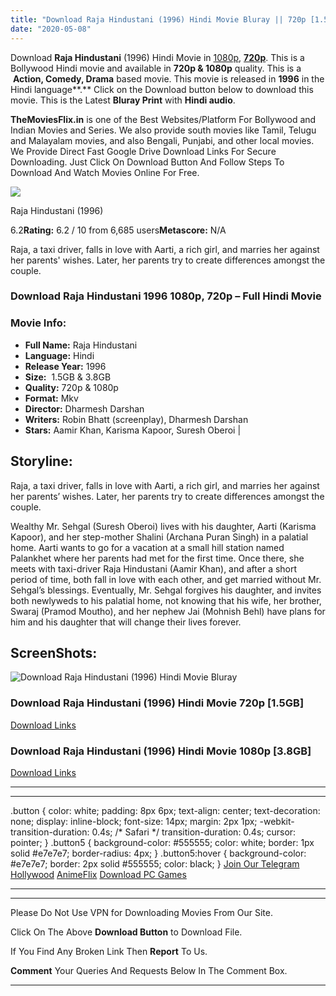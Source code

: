 ```yaml
---
title: "Download Raja Hindustani (1996) Hindi Movie Bluray || 720p [1.5GB] || 1080p [3.8GB]"
date: "2020-05-08"
---
```


Download **Raja Hindustani** (1996) Hindi Movie in [1080p](https://1moviesflix.com/1080p-movies/), [**720p**](https://1moviesflix.com/720p-movies/). This is a Bollywood Hindi movie and available in **720p & 1080p** quality. This is a  **Action, Comedy, Drama** based movie. This movie is released in **1996** in the Hindi language**.** Click on the Download button below to download this movie. This is the Latest **Bluray Print** with **Hindi audio**.

**TheMoviesFlix.in** is one of the Best Websites/Platform For Bollywood and Indian Movies and Series. We also provide south movies like Tamil, Telugu and Malayalam movies, and also Bengali, Punjabi, and other local movies. We Provide Direct Fast Google Drive Download Links For Secure Downloading. Just Click On Download Button And Follow Steps To Download And Watch Movies Online For Free.

[![](https://m.media-amazon.com/images/M/MV5BM2Q1NGRiOTctMWQyMC00N2RiLTg5YTMtM2JiMGI0ZTAyNjQwXkEyXkFqcGdeQXVyODE5NzE3OTE@._V1_SX300.jpg)](https://www.imdb.com/title/tt0117437/ "Raja Hindustani")

Raja Hindustani (1996)

6.2**Rating:** 6.2 / 10 from 6,685 users**Metascore:** N/A

Raja, a taxi driver, falls in love with Aarti, a rich girl, and marries her against her parents' wishes. Later, her parents try to create differences amongst the couple.

### Download Raja Hindustani 1996 1080p, 720p – Full Hindi Movie

### Movie Info:

- **Full Name:** Raja Hindustani
- **Language:** Hindi
- **Release Year:** 1996
- **Size:**  1.5GB & 3.8GB
- **Quality:** 720p & 1080p
- **Format:** Mkv
- **Director:** Dharmesh Darshan
- **Writers:** Robin Bhatt (screenplay), Dharmesh Darshan
- **Stars:** Aamir Khan, Karisma Kapoor, Suresh Oberoi |

## Storyline:

Raja, a taxi driver, falls in love with Aarti, a rich girl, and marries her against her parents’ wishes. Later, her parents try to create differences amongst the couple.

Wealthy Mr. Sehgal (Suresh Oberoi) lives with his daughter, Aarti (Karisma Kapoor), and her step-mother Shalini (Archana Puran Singh) in a palatial home. Aarti wants to go for a vacation at a small hill station named Palankhet where her parents had met for the first time. Once there, she meets with taxi-driver Raja Hindustani (Aamir Khan), and after a short period of time, both fall in love with each other, and get married without Mr. Sehgal’s blessings. Eventually, Mr. Sehgal forgives his daughter, and invites both newlyweds to his palatial home, not knowing that his wife, her brother, Swaraj (Pramod Moutho), and her nephew Jai (Mohnish Behl) have plans for him and his daughter that will change their lives forever.

## ScreenShots:

![Download Raja Hindustani (1996) Hindi Movie Bluray](https://i.imgur.com/MgFXbLJ.jpg)

### Download Raja Hindustani (1996) Hindi Movie 720p \[1.5GB\]

[Download Links](https://1moviesflix.com?a270777880=dzJndmFQVEcvRjBrZXFqSlZGVnVBVzVLN2NFU20zZUVNRVJRdkZYTmxHTDNuTkdOdmFJZ1ErVnU2c0dYZGhIWTQ3MEdhSG5jRllERlJaWXlra0p3MHJkLy9IMkJjY1BQR1NLeDZ4NmFnZHM9)

### Download Raja Hindustani (1996) Hindi Movie 1080p \[3.8GB\] 

[Download Links](https://1moviesflix.com?a270777880=dzJndmFQVEcvRjBrZXFqSlZGVnVBVzVLN2NFU20zZUVNRVJRdkZYTmxHTDNuTkdOdmFJZ1ErVnU2c0dYZGhIWVNabk02TGdPemZEaDNiMXR0bDdOeGd2dkExcktrY0pkcFNyZjlpMkp1ZjQ9)

* * *

* * *

.button { color: white; padding: 8px 6px; text-align: center; text-decoration: none; display: inline-block; font-size: 14px; margin: 2px 1px; -webkit-transition-duration: 0.4s; /\* Safari \*/ transition-duration: 0.4s; cursor: pointer; } .button5 { background-color: #555555; color: white; border: 1px solid #e7e7e7; border-radius: 4px; } .button5:hover { background-color: #e7e7e7; border: 2px solid #555555; color: black; } [Join Our Telegram](http://gdrivepro.xyz/join.php) [Hollywood](https://moviesverse.com/) [AnimeFlix](https://animeflix.in/) [Download PC Games](https://gamesflix.net/)  

* * *

* * *

  

Please Do Not Use VPN for Downloading Movies From Our Site.

Click On The Above **Download Button** to Download File.

If You Find Any Broken Link Then **Report** To Us.

**Comment** Your Queries And Requests Below In The Comment Box.

* * *

